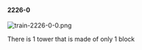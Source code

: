 #### 2226-0
![train-2226-0-0.png](https://github.com/lil-lab/nlvr/raw/master/nlvr/train/images/19/train-2226-0-0.png "train-2226-0-0.png")

There is 1 tower that is made of only 1 block